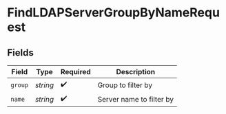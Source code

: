# FindLDAPServerGroupByNameRequest


## Fields

| Field                    | Type                     | Required                 | Description              |
| ------------------------ | ------------------------ | ------------------------ | ------------------------ |
| `group`                  | *string*                 | :heavy_check_mark:       | Group to filter by       |
| `name`                   | *string*                 | :heavy_check_mark:       | Server name to filter by |